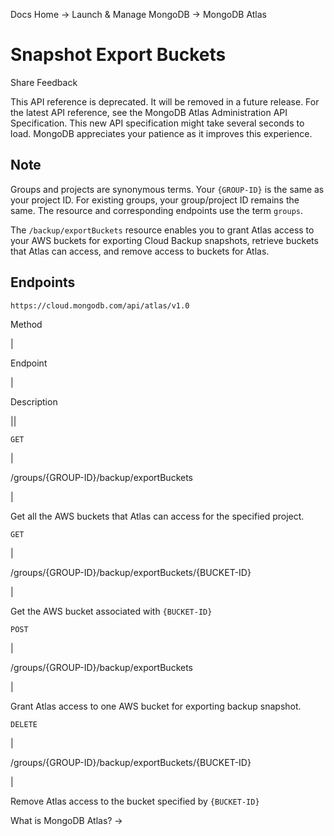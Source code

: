 Docs Home → Launch & Manage MongoDB → MongoDB Atlas

# Snapshot Export Buckets

Share Feedback

This API reference is deprecated. It will be removed in a future release. For
the latest API reference, see the MongoDB Atlas Administration API
Specification. This new API specification might take several seconds to load.
MongoDB appreciates your patience as it improves this experience.

## Note

Groups and projects are synonymous terms. Your `{GROUP-ID}` is the same as
your project ID. For existing groups, your group/project ID remains the same.
The resource and corresponding endpoints use the term `groups`.

The `/backup/exportBuckets` resource enables you to grant Atlas access to your
AWS buckets for exporting Cloud Backup snapshots, retrieve buckets that Atlas
can access, and remove access to buckets for Atlas.

## Endpoints

`https://cloud.mongodb.com/api/atlas/v1.0`

Method

|

Endpoint

|

Description  
  
||  
  
`GET`

|

/groups/{GROUP-ID}/backup/exportBuckets

|

Get all the AWS buckets that Atlas can access for the specified project.  
  
`GET`

|

/groups/{GROUP-ID}/backup/exportBuckets/{BUCKET-ID}

|

Get the AWS bucket associated with `{BUCKET-ID}`  
  
`POST`

|

/groups/{GROUP-ID}/backup/exportBuckets

|

Grant Atlas access to one AWS bucket for exporting backup snapshot.  
  
`DELETE`

|

/groups/{GROUP-ID}/backup/exportBuckets/{BUCKET-ID}

|

Remove Atlas access to the bucket specified by `{BUCKET-ID}`  
  
What is MongoDB Atlas? →

